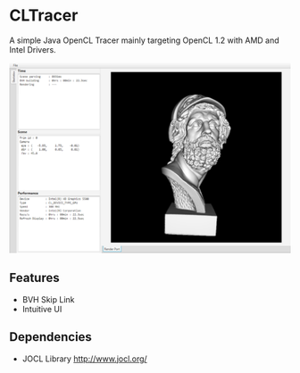# CLTracer

A simple Java OpenCL Tracer mainly targeting OpenCL 1.2 with AMD and Intel Drivers. 

![Alt text](screenshot.png?raw=true "Title")

## Features

* BVH Skip Link
* Intuitive UI

## Dependencies

* JOCL Library http://www.jocl.org/

